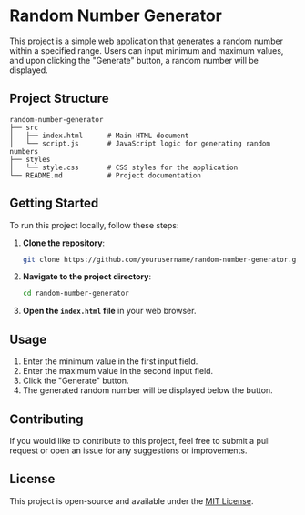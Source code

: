# Random Number Generator

This project is a simple web application that generates a random number within a specified range. Users can input minimum and maximum values, and upon clicking the "Generate" button, a random number will be displayed.

## Project Structure

```
random-number-generator
├── src
│   ├── index.html      # Main HTML document
│   └── script.js       # JavaScript logic for generating random numbers
├── styles
│   └── style.css       # CSS styles for the application
└── README.md           # Project documentation
```

## Getting Started

To run this project locally, follow these steps:

1. **Clone the repository**:
   ```bash
   git clone https://github.com/yourusername/random-number-generator.git
   ```

2. **Navigate to the project directory**:
   ```bash
   cd random-number-generator
   ```

3. **Open the `index.html` file** in your web browser.

## Usage

1. Enter the minimum value in the first input field.
2. Enter the maximum value in the second input field.
3. Click the "Generate" button.
4. The generated random number will be displayed below the button.

## Contributing

If you would like to contribute to this project, feel free to submit a pull request or open an issue for any suggestions or improvements.

## License

This project is open-source and available under the [MIT License](LICENSE).